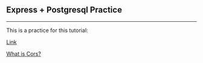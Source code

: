 ## Express + Postgresql Practice

---

This is a practice for this tutorial:

[Link](https://www.bezkoder.com/react-node-express-mysql/)

[What is Cors?](https://www.youtube.com/watch?v=4KHiSt0oLJ0&t=124s)



